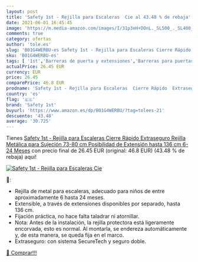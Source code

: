```yaml
---
layout: post
title: 'Safety 1st - Rejilla para Escaleras  Cie al 43.48 % de rebaja'
date: 2021-06-01 16:45:45
image: 'https://m.media-amazon.com/images/I/31p3eH+DOnL._SL500_._SL400_.jpg'
comments: true
category: ofertas
author: 'tole.es'
slug: 'B01G4WERBU-es Safety 1st - Rejilla para Escaleras Cierre Rápido...'
sku: 'B01G4WERBU-es'
tags: [ '1st','Barreras de puerta y extensiones','Barreras para puertas y escaleras','Bebé','Seguridad','safety','safety 1st', ]
actualPrice: 26.45 EUR
currency: EUR
price: 26.45
comparePrice: 46.8 EUR
prodname: 'Safety 1st - Rejilla para Escaleras  Cierre Rápido  Extraseguro  Rejilla Metálica para Sujeción  73-80 cm  Posibilidad de Extensión hasta 136 cm  6-24 Meses'
country: 'es'
flag: '🇪🇸'
brand: 'Safety 1st'
buyurl: 'https://www.amazon.es/dp/B01G4WERBU/?tag=tolees-21'
descuento: '43.48'
average: '30.725'
---
```


Tienes [Safety 1st - Rejilla para Escaleras  Cierre Rápido  Extraseguro  Rejilla Metálica para Sujeción  73-80 cm  Posibilidad de Extensión hasta 136 cm  6-24 Meses](https://www.amazon.es/dp/B01G4WERBU/?tag=tolees-21) con precio final de  26.45 EUR (original: 46.8 EUR) (43.48 %  de rebaja) aqui!

[![Safety 1st - Rejilla para Escaleras  Cie](https://m.media-amazon.com/images/I/31p3eH+DOnL._SL500_._SL400_.jpg)](https://www.amazon.es/dp/B01G4WERBU/?tag=tolees-21)

🔎:

- Rejilla de metal para escaleras, adecuado para niños de entre aproximadamente 6 hasta 24 meses.
- Extensible, a través de extensiones disponibles por separado, hasta 136 cm.
- Fijación práctica, no hace falta taladrar ni atornillar.
- Nota: Antes de la instalación, la rejilla protectora está ligeramente encorvada, esto es normal. Al montarla, se endereza automáticamente y, de esta manera, se queda fija en el marco.
- Extraseguro: con sistema SecureTech y seguro doble.

[🛒 Comprar!!!](https://www.amazon.es/dp/B01G4WERBU/?tag=tolees-21)
